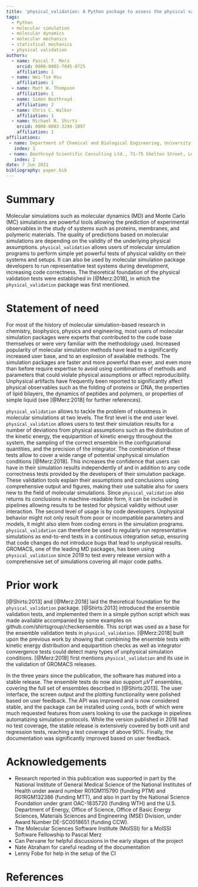 ```yaml
---
title: 'physical_validation: A Python package to assess the physical validity of molecular simulation results'
tags:
  - Python
  - molecular simulation
  - molecular dynamics
  - molecular mechanics
  - statistical mechanics
  - physical validation
authors:
  - name: Pascal T. Merz
    orcid: 0000-0002-7045-8725
    affiliation: 1
  - name: Wei-Tse Hsu
    affiliation: 1
  - name: Matt W. Thompson
    affiliation: 1
  - name: Simon Boothroyd
    affiliation: 2
  - name: Chris C. Walker
    affiliation: 1
  - name: Michael R. Shirts
    orcid: 0000-0003-3249-1097
    affiliation: 1
affiliations:
 - name: Department of Chemical and Biological Engineering, University of Colorado Boulder, Boulder, CO 80309, United States of America
   index: 1
 - name: Boothroyd Scientific Consulting Ltd., 71-75 Shelton Street, London, United Kingdom
   index: 2
date: 7 Jun 2021
bibliography: paper.bib
---
```


# Summary

Molecular simulations such as molecular dynamics (MD) and Monte Carlo (MC)
simulations are powerful tools allowing the prediction of experimental
observables in the study of systems such as proteins, membranes, and polymeric
materials.
The quality of predictions based on molecular simulations are depending on the
validity of the underlying physical assumptions.
`physical_validation` allows users of molecular simulation programs to perform
simple yet powerful tests of physical validity on their systems and setups.
It can also be used by molecular simulation package developers to run
representative test systems during development, increasing code correctness.
The theoretical foundation of the physical validation tests were established
in [@Merz:2018], in which the `physical_validation` package was first
mentioned.

# Statement of need

For most of the history of molecular simulation-based research in chemistry, biophysics, 
physics and engineering, most users of molecular simulation packages were experts that 
contributed to the code base themselves or were very familiar  with the methodology used.
Increased popularity of molecular simulation methods have lead to a significantly
increased user base, and to an explosion of available methods.
The simulation packages are faster and more powerful than ever, and even more than before require
expertise to avoid using combinations of methods and parameters that could violate
physical assumptions or affect reproducibility.
Unphysical artifacts have frequently been reported to significantly affect physical observables
such as the folding of proteins or DNA, the properties of lipid bilayers, the
dynamics of peptides and polymers, or properties of simple liquid (see [@Merz:2018]
for further references).

`physical_validation` allows to tackle the problem of robustness in molecular
simulations at two levels.
The first level is the end user level.
`physical_validation` allows users to test their simulation results for a number
of deviations from physical assumptions such as the distribution of the kinetic
energy, the equipartition of kinetic energy throughout the system, the sampling
of the correct ensemble in the configurational quantities, and the precision of
the integrator.
The combination of these tests allow to cover a wide range of potential
unphysical simulation conditions [@Merz:2018].
This increases the confidence that users can have in their simulation results
independently of and in addition to any code correctness tests provided by the developers of their
simulation package.
These validation tools explain their assumptions and conclusions using
comprehensive output and figures, making their use suitable also for users
new to the field of molecular simulations.
Since `physical_validation` also returns its conclusions in machine-readable
form, it can be included in pipelines allowing results to be tested for
physical validity without user interaction.
The second level of usage is by code developers. Unphysical behavior might not only result
from poor or incompatible parameters and models, it might also stem from
coding errors in the simulation programs.
`physical_validation` can therefore be used to regularly run representative simulations
as end-to-end tests in a continuous integration setup, ensuring that code
changes do not introduce bugs that lead to unphysical results.
GROMACS, one of the leading MD packages, has been using `physical_validation`
since 2019 to test every release version with a comprehensive set of
simulations covering all major code paths.

# Prior work

[@Shirts:2013] and [@Merz:2018] laid the theoretical foundation for
the `physical_validation` package. [@Shirts:2013] introduced the
ensemble validation tests, and implemented them in a simple python
script which was made available accompanied by some examples on
github.com/shirtsgroup/checkensemble. This script was used as a base
for the ensemble validation tests in `physical_validation`.
[@Merz:2018] built upon the previous work by showing that combining
the ensemble tests with kinetic energy distribution and equipartition
checks as well as integrator convergence tests could detect many types
of unphysical simulation conditions. [@Merz:2018] first mentions
`physical_validation` and its use in the validation of GROMACS
releases.

In the three years since the publication, the software has matured
into a stable release. The ensemble tests do now also support $\mu VT$
ensembles, covering the full set of ensembles described in
[@Shirts:2013]. The user interface, the screen output and the plotting
functionality were polished based on user feedback. The API was
improved and is now considered stable, and the package can be
installed using `conda`, both of which were much requested features
from users looking to use the package in pipelines automatizing
simulation protocols. While the version published in 2018 had no test
coverage, the stable release is extensively covered by both unit and
regression tests, reaching a test coverage of above 90%. Finally, the
documentation was significantly improved based on user feedback.

# Acknowledgements

* Research reported in this publication was supported in part by the
  National Institute of General Medical Science of the National
  Institutes of Health under award number R01GM115790 (funding PTM)
  and R01RGM132386 (funding MTT), and also in part by the National
  Science Foundation under grant OAC-1835720 (funding WTH) and the
  U.S. Department of Energy, Office of Science, Office of Basic Energy
  Sciences, Materials Sciences and Engineering (MSE) Division, under
  Award Number DE-SC0018651 (funding CCW).
* The Molecular Sciences Software Institute (MolSSI) for a MolSSI
  Software Fellowship to Pascal Merz
* Can Pervane for helpful discussions in the early stages of the
  project
* Nate Abraham for careful reading of the documentation
* Lenny Fobe for help in the setup of the CI

# References
